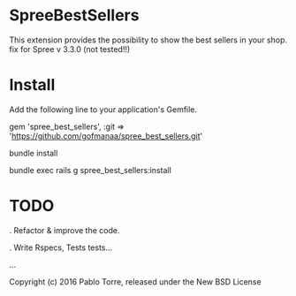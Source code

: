 SpreeBestSellers
================

This extension provides the possibility to show the best sellers in your shop.
fix for Spree v 3.3.0 (not tested!!)


Install
=======

Add the following line to your application's Gemfile.

gem 'spree_best_sellers', :git => 'https://github.com/gofmanaa/spree_best_sellers.git'

bundle install

bundle exec rails g spree_best_sellers:install





TODO
====

. Refactor & improve the code.

. Write Rspecs, Tests tests...

...




Copyright (c) 2016 Pablo Torre, released under the New BSD License
